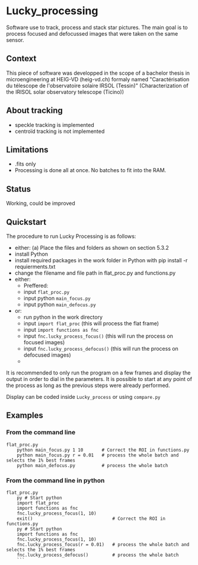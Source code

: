 # Lucky_processing
Software use to track, process and stack star pictures. The main goal is to process focused and defocussed images that were taken on the same sensor.

## Context
This piece of software was developped in the scope of a bachelor thesis in microengineering at HEIG-VD (heig-vd.ch) formaly named "Caractérisation du télescope de l'observatoire solaire IRSOL (Tessin)" (Characterization of the IRISOL solar observatory telescope (Ticino))

## About tracking 
- speckle tracking is implemented
- centroïd tracking is not implemented
## Limitations
- .fits only
- Processing is done all at once. No batches to fit into the RAM.
## Status
Working, could be improved

## Quickstart

The procedure to run Lucky Processing is as follows:
-  either:
(a) Place the files and folders as shown on section 5.3.2
-  install Python
-  install required packages in the work folder in Python with
pip install -r requierments.txt
-  change the filename and file path in flat_proc.py and functions.py
-  either:
   -  Preffered:
   -  input ```flat_proc.py```
   -  input python ```main_focus.py```
   -  input python ```main_defocus.py```
-  or:
   -  run python in the work directory
   -  input ```import flat_proc``` (this will process the flat frame)
   -  input ```import functions as fnc```
   -  input ```fnc.lucky_process_focus()``` (this will run the process on focused images)
   -  input ```fnc.lucky_process_defocus()``` (this will run the process on defocused images)
   -  
It is recommended to only run the program on a few frames and display the output in order to dial in the parameters. It is possible to start at any point of the process as long as the previous
steps were already performed.

Display can be coded inside ```Lucky_process``` or using ```compare.py```

## Examples
### From the command line

```
flat_proc.py
    python main_focus.py 1 10       # Correct the ROI in functions.py
    python main_focus.py r = 0.01   # process the whole batch and selects the 1% best frames
    python main_defocus.py          # process the whole batch
```

### From the command line in python
```
flat_proc.py
    py # Start python
    import flat_proc
    import functions as fnc
    fnc.lucky_process_focus(1, 10)
    exit()                              # Correct the ROI in functions.py
    py # Start python
    import functions as fnc
    fnc.lucky_process_focus(1, 10)
    fnc.lucky_process_focus(r = 0.01)   # process the whole batch and selects the 1% best frames
    fnc.lucky_process_defocus()         # process the whole batch
    ```